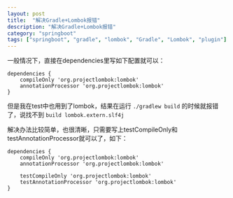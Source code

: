 ```yaml
---
layout: post
title:  "解决Gradle+Lombok报错"
description: "解决Gradle+Lombok报错"
category: "springboot"
tags: ["springboot", "gradle", "lombok", "Gradle", "Lombok", "plugin"]
---
```


一般情况下，直接在dependencies里写如下配置就可以：

```
dependencies {
    compileOnly 'org.projectlombok:lombok'
    annotationProcessor 'org.projectlombok:lombok'
}

```

但是我在test中也用到了lombok，结果在运行 `./gradlew build` 的时候就报错了，说找不到 `build lombok.extern.slf4j`

解决办法比较简单，也很清晰，只需要写上testCompileOnly和testAnnotationProcessor就可以了，如下：

```
dependencies {
    compileOnly 'org.projectlombok:lombok'
    annotationProcessor 'org.projectlombok:lombok'

    testCompileOnly 'org.projectlombok:lombok'
    testAnnotationProcessor 'org.projectlombok:lombok'
}

```